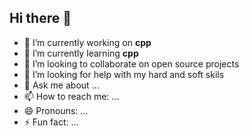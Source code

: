## Hi there 👋
<!--
**Emanuelsiband/Emanuelsiband** is a ✨ _special_ ✨ repository because its `README.md` (this file) appears on your GitHub profile.

Here are some ideas to get you started:
-->
- 🔭 I’m currently working on __cpp__
- 🌱 I’m currently learning __cpp__
- 👯 I’m looking to collaborate on open source projects
- 🤔 I’m looking for help with my hard and soft skils
- 💬 Ask me about ...
- 📫 How to reach me: ...
- 😄 Pronouns: ...
- ⚡ Fun fact: ...
